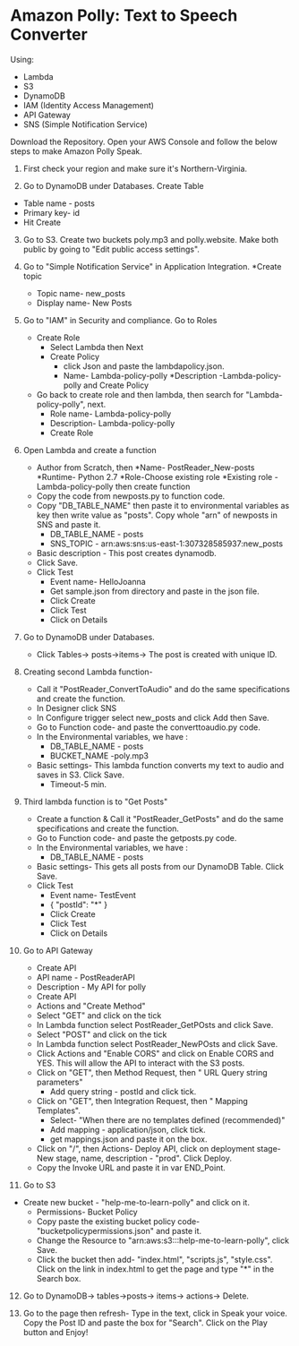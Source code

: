 
# Amazon Polly: Text to Speech Converter

Using:

* Lambda
* S3
* DynamoDB
* IAM (Identity Access Management)
* API Gateway
* SNS (Simple Notification Service)

Download the Repository. Open your AWS Console and follow the below steps to make Amazon Polly Speak.


1. First check your region and make sure it's Northern-Virginia.

2. Go to DynamoDB under Databases. Create Table
  * Table name - posts
  * Primary key- id
  * Hit Create

3. Go to S3. Create two buckets poly.mp3 and polly.website. Make both public by going to "Edit public access settings".

4. Go to "Simple Notification Service" in Application Integration. 
  *Create topic
    * Topic name- new_posts
    * Display name- New Posts

5. Go to "IAM" in Security and compliance. Go to Roles
    * Create Role
        * Select Lambda then Next
        * Create Policy
             * click Json and paste the lambdapolicy.json.
             * Name- Lambda-policy-polly
             *Description -Lambda-policy-polly and Create Policy
    * Go  back to create role and then lambda, then search for "Lambda-policy-polly", next.
      * Role name- Lambda-policy-polly
      * Description- Lambda-policy-polly
      * Create Role

6. Open Lambda and create a function
    * Author from Scratch, then 
        *Name- PostReader_New-posts
        *Runtime- Python 2.7
        *Role-Choose existing role
        *Existing role - Lambda-policy-polly then create function
    * Copy the code from newposts.py to function code. 
    * Copy "DB_TABLE_NAME" then paste it to environmental variables as key then write value as "posts". Copy whole "arn" of newposts in SNS and paste it.
        * DB_TABLE_NAME - posts
        * SNS_TOPIC - arn:aws:sns:us-east-1:307328585937:new_posts
    * Basic description - This post creates dynamodb.
    * Click Save.
    * Click Test
       * Event name- HelloJoanna
       * Get sample.json from directory and paste in the json file.
       * Click Create
       * Click Test
       * Click on Details

7. Go to DynamoDB under Databases.
    * Click Tables-> posts->items-> The post is created with unique ID.

8. Creating second Lambda function-
    * Call it "PostReader_ConvertToAudio" and do the same specifications and create the function.
    * In Designer click SNS 
    * In Configure trigger select new_posts and click Add then Save.
    * Go to Function code- and paste the converttoaudio.py code.
    * In the Environmental variables, we have :
       * DB_TABLE_NAME - posts
       * BUCKET_NAME -poly.mp3
    * Basic settings- This lambda function converts my text to audio and saves in S3. Click Save.
       * Timeout-5 min.


 9. Third lambda function is to "Get Posts"
    * Create a function & Call it "PostReader_GetPosts" and do the same specifications and create the function.
    * Go to Function code- and paste the getposts.py code.
    * In the Environmental variables, we have :
       * DB_TABLE_NAME - posts
    * Basic settings- This gets all posts from our DynamoDB Table. Click Save.
    * Click Test
       * Event name- TestEvent
       * {
  			"postId": "*"
		 }
       * Click Create
       * Click Test
       * Click on Details


10. Go to API Gateway
    * Create API
    * API name - PostReaderAPI
    * Description - My API for polly
    * Create API
    * Actions and "Create Method"
    * Select "GET" and click on the tick
    * In Lambda function select PostReader_GetPOsts and click Save.
    * Select "POST" and click on the tick
    * In Lambda function select PostReader_NewPOsts and click Save.
    * Click Actions and "Enable CORS" and click on Enable CORS and YES. This will allow the API to interact with the S3 posts.
    * Click on "GET", then Method Request, then " URL Query string parameters"
       * Add query string - postId and click tick.
    * Click on "GET", then Integration Request, then " Mapping Templates". 
       * Select- "When there are no templates defined (recommended)"
       * Add mapping - application/json, click tick.
       * get mappings.json and paste it on the box.
    * Click on "/", then Actions- Deploy API, click on deployment stage- New stage,  name, description - "prod". Click Deploy.
    * Copy the Invoke URL and paste it in var END_Point.



11. Go to S3
   * Create new bucket - "help-me-to-learn-polly" and click on it.
      * Permissions- Bucket Policy
      * Copy paste the existing bucket policy code- "bucketpolicypermissions.json" and paste it.
      * Change the Resource to "arn:aws:s3:::help-me-to-learn-polly", click Save.
      * Click the bucket then add- "index.html", "scripts.js", "style.css". Click on the link in index.html to get the page and type "*" in the Search box.


12. Go to DynamoDB-> tables->posts-> items-> actions-> Delete.

13. Go to the page then refresh- Type in the text, click in Speak your voice. Copy the Post ID and paste the box for "Search". Click on the Play button and Enjoy!
